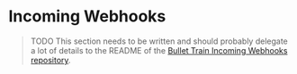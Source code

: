 # Incoming Webhooks

> TODO This section needs to be written and should probably delegate a lot of details to the README of the [Bullet Train Incoming Webhooks repository](https://github.com/bullet-train-co/bullet_train-incoming_webhooks).
